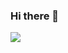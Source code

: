 ### Hi there 👋

![](https://github-readme-stats.vercel.app/api?username=kutuzovrusss&count_private=true&show_icons=true&hide_border=true&include_all_commits=true&theme=tokyonight&custom_title=kutuzovrusss%27s%20GitHub%20Stats)
